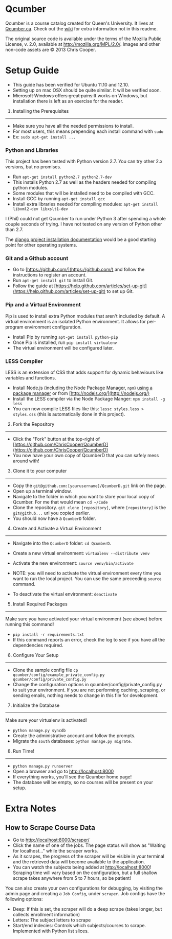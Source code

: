 Qcumber
=======

Qcumber is a course catalog created for Queen's University. It lives at [Qcumber.ca](Qcumber.ca). Check out the [wiki](https://github.com/ChrisCooper/QcumberD/wiki) for extra information not in this readme.

The original source code is available under the terms of the Mozilla Public License, v. 2.0, available at http://mozilla.org/MPL/2.0/. Images and other non-code assets are &copy; 2013 Chris Cooper.


Setup Guide
===========

* This guide has been verified for Ubuntu 11.10 and 12.10.
* Setting up on mac OSX should be quite similar. It will be verified soon.
* <del>Microsoft Windows offers great pains.</del>It works on Windows, but installation there is left as an exercise for the reader.


1. Installing the Prerequisites
-------------------------------

* Make sure you have all the needed permissions to install.
* For most users, this means prepending each install command with `sudo`
* Ex: `sudo apt-get install ...`

### Python and Libraries ###

This project has been tested with Python version 2.7. You can try other 2.x versions, but no promises.

* Run `apt-get install python2.7 python2.7-dev`
* This installs Python 2.7 as well as the headers needed for compiling python modules.
* Some modules that will be installed need to be compiled with GCC.
* Install GCC by running `apt-get install gcc`
* Install extra libraries needed for compiling modules: `apt-get install libxml2-dev libxslt1-dev`

I (Phil) could not get Qcumber to run under Python 3 after spending a whole couple seconds of trying. I have not tested on any version of Python other than 2.7.

The [django project installation documentation](https://docs.djangoproject.com/en/1.4/intro/install/) would be a good starting point for other operating systems.


### Git and a Github account ###

* Go to [https://github.com/](https://github.com/) and follow the instructions to register an account.
* Run `apt-get install git` to install Git.
* Follow the guide at [https://help.github.com/articles/set-up-git](https://help.github.com/articles/set-up-git) to set up Git.


### Pip and a Virtual Environment ###

Pip is used to install extra Python modules that aren't included by default.
A virtual environment is an isolated Python environment. It allows for per-program environment configuration.

* Install Pip by running `apt-get install python-pip`
* Once Pip is installed, run `pip install virtualenv`
* The virtual environment will be configured later.

### LESS Compiler ###

LESS is an extension of CSS that adds support for dynamic behaviours like variables and functions.

* Install Node.js (including the Node Package Manager, `npm`) [using a package manager](https://github.com/joyent/node/wiki/Installing-Node.js-via-package-manager) or from [http://nodejs.org/](http://nodejs.org/)
* Install the LESS compiler via the Node Package Manger: `npm install -g less`
* You can now compile LESS files like this: `lessc styles.less > styles.css` (this is automatically done in this project).


2. Fork the Repository
----------------------

* Click the "Fork" button at the top-right of [https://github.com/ChrisCooper/QcumberD](https://github.com/ChrisCooper/QcumberD)
* You now have your own copy of QcumberD that you can safely mess around with!


3. Clone it to your computer
----------------------------

* Copy the `git@github.com:[yourusername]/QcumberD.git` link on the page.
* Open up a terminal window.
* Navigate to the folder in which you want to store your local copy of Qcumber. For me that would mean `cd ~/Code`
* Clone the repository. `git clone [repository]`, where `[repository]` is the `git@github...` url you copied earlier. 
* You should now have a `QcumberD` folder.


4. Create and Activate a Virtual Environment
--------------------------------------------

* Navigate into the `QcumberD` folder: `cd QcumberD`.
* Create a new virtual environment: `virtualenv --distribute venv`
* Activate the new environment: `source venv/bin/activate`

* NOTE: you will need to activate the virtual environment every time you want to run the local project. You can use the same preceeding `source` command.

* To deactivate the virtual environment: `deactivate`


5. Install Required Packages
----------------------------

Make sure you have activated your virtual environment (see above) before running this command!

* `pip install -r requirements.txt`
* If this command reports an error, check the log to see if you have all the dependencies required.


6. Configure Your Setup
-----------------------

* Clone the sample config file `cp qcumber/config/example_private_config.py qcumber/config/private_config.py`
* Change the configuration options in qcumber/config/private_config.py to suit your environment. If you are not performing caching, scraping, or sending emails, nothing needs to change in this file for development.


7. Initialize the Database
--------------------------

Make sure your virtualenv is activated!

* `python manage.py syncdb`
* Create the administrative account and follow the prompts.
* Migrate the `south` databases: `python manage.py migrate`.

8. Run Time!
------------

* `python manage.py runserver`
* Open a browser and go to [http://localhost:8000](http://localhost:8000)
* If everything works, you'll see the Qcumber home page!
* The database will be empty, so no courses will be present on your setup.

Extra Notes
===========

How to Scrape Course Data
-------------------------

* Go to [http://localhost:8000/scraper/](http://localhost:8000/scraper/)
* Click the name of one of the jobs. The page status will show as "Waiting for localhost..." while the scraper works.
* As it scrapes, the progress of the scraper will be visible in your terminal and the retrieved data will become available to the application.
* You can watch the subjects being added at [http://localhost:8000](http://localhost:8000)!
 Scraping time will vary based on the configuration, but a full shallow scrape takes anywhere from 5 to 7 hours, so be patient!

You can also create your own configurations for debugging, by visiting the admin page and creating a `Job Config`, under `scraper`. Job configs have the following options:
  * Deep: If this is set, the scraper will do a deep scrape (takes longer, but collects enrollment information)
  * Letters: The subject letters to scrape
  * Start/end indecies: Controls which subjects/courses to scrape. Implemented with Python list slices.
